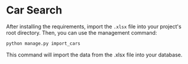 # Car Search

After installing the requirements, import the `.xlsx` file into your project's root directory. Then, you can use the management command:

```bash
python manage.py import_cars
```

This command will import the data from the .xlsx file into your database.
